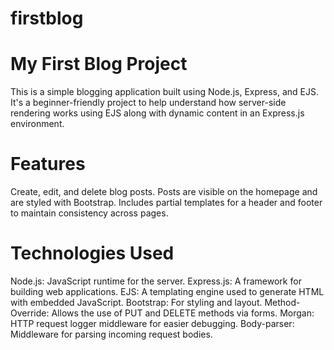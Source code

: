 # firstblog

# My First Blog Project
This is a simple blogging application built using Node.js, Express, and EJS. It's a beginner-friendly project to help understand how server-side rendering works using EJS along with dynamic content in an Express.js environment.

# Features

Create, edit, and delete blog posts.
Posts are visible on the homepage and are styled with Bootstrap.
Includes partial templates for a header and footer to maintain consistency across pages.

# Technologies Used

Node.js: JavaScript runtime for the server.
Express.js: A framework for building web applications.
EJS: A templating engine used to generate HTML with embedded JavaScript.
Bootstrap: For styling and layout.
Method-Override: Allows the use of PUT and DELETE methods via forms.
Morgan: HTTP request logger middleware for easier debugging.
Body-parser: Middleware for parsing incoming request bodies.
